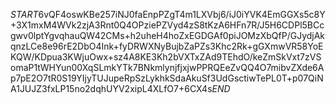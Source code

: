 $START$6vQF4oswKBe257iNJ0faEnpPZgT4m1LXVbj6/iJ0iYVK4EmGGXs5c8Y+3X1mxM4WVk2zjA3Rnt0Q4OPziePZVyd4zS8tKzA6HFn7R/J5H6CDPl5BCcgwv0lptYgvqhauQW42CMs+h2uheH4hoZxEGDGAf0piJOMzXbQfP/GJydjAkqnzLCe8e96rE2DbO4Ink+fyDRWXNyBujbZaPZs3Khc2Rk+gGXmwVR58YoEKQW/KDpua3KWjuOwx+sz4A8KE3Kh2bVXTxZAd9TEhdO/keZmSkVxt7zVSomaP1tWHYun00XqSLmkYTk7BNkmlynjfjxjwPPRQEeZvQQ4O7mibvZXde6Ap7pE2O7tR0S19YIjyTUJupeRpSzLykhkSdaAkuSf3UdGsctiwTePL0T+p07QiNA1JUJZ3fxLP15no2dqhUYV2xipL4XLfO7+6CX4s$END$
